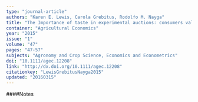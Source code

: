 ```yaml
---
type: "journal-article"
authors: "Karen E. Lewis, Carola Grebitus, Rodolfo M. Nayga"
title: "The Importance of taste in experimental auctions: consumers valuation of calorie and sweetener labeling of soft drinks"
container: "Agricultural Economics"
year: "2015"
issue: "1"
volume: "47"
pages: "47-57"
subjects: "Agronomy and Crop Science, Economics and Econometrics"
doi: "10.1111/agec.12208"
link: "http://dx.doi.org/10.1111/agec.12208"
citationkey: "LewisGrebitusNayga2015"
updated: "20160315"
---
```


####Notes
